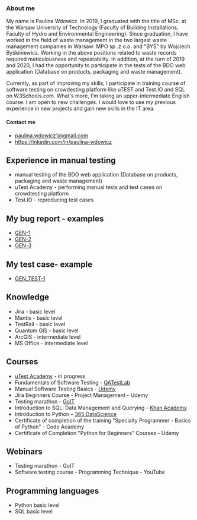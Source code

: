### About me

My name is Paulina Wdowicz. In 2019, I graduated with the title of MSc. at the Warsaw University of Technology (Faculty of Building Installations, Faculty of Hydro and Environmental Engineering). Since graduation, I have worked in the field of waste management in the two largest waste management companies in Warsaw: MPO sp .z o.o. and "BYŚ" by Wojciech Byśkiniewicz. Working in the above positions related to waste records required meticulousness and repeatability. In addition, at the turn of 2019 and 2020, I had the opportunity to participate in the tests of the BDO web application (Database on products, packaging and waste management).

Currently, as part of improving my skills, I participate in training course of software testing on crowdesting platform like uTEST and Test.IO and SQL on W3Schools.com. What's more, I'm taking an upper-intermediate English course. I am open to new challenges. I would love to use my previous experience in new projects and gain new skills in the IT area.

#### Contact me
- paulina.wdowicz1@gmail.com
- https://inkedin.com/in/paulina-wdowicz

## Experience in manual testing
- manual testing of the BDO web application (Database on products, packaging and waste management)
- uTest Academy - performing manual tests and test cases on crowdtesting platform
- Test.IO - reproducing test cases

## My bug report - examples
- [GEN-1](https://www.dropbox.com/sh/5xittvc8vfcpcto/AACVeFsPimxw6ri-MX2lfLMIa?dl=0)
- [GEN-2 ](https://www.dropbox.com/sh/420ohqjt15k9ifa/AAChMvVOnXJKsLw8TU6i3jzva?dl=0)
- [GEN-3](https://www.dropbox.com/sh/prgy0spvgcz66a0/AAD8cOnRz23dJRgCrjiyugtka?dl=0)

## My test case- example
- [GEN_TEST-1](https://www.dropbox.com/s/p5ijwlecivzgdc0/GEN_TEST-1.xlsx?dl=0)

## Knowledge
- Jira - basic level
- Mantis - basic level
- TestRail - basic level
- Quantum GIS - basic level
- ArcGIS - intermediate level
- MS Office - intermediate level

## Courses
- [uTest Academy]((https://www.utest.com/)) - in progress
- Fundamentals of Software Testing - [QATestLab]((https://qatestlab.com/))
- Manual Software Testing Basics - [Udemy](https://www.udemy.com/course/kurs-testowania-oprogramowania/)
- Jira Beginners Course - Project Management - Udemy
- Testing marathon - [GoIT](https://goit.global/pl/)
- Introduction to SQL: Data Management and Querying - [Khan Academy](https://pl.khanacademy.org/computing/computer-programming/sql)
- Introduction to Python – [365 DataScience](https://365datascience.com/courses/introduction-to-python/)
- Certificate of completion of the training "Specialty Programmer - Basics of Python" - Code Academy
- Certificate of Completion "Python for Beginners" Courses - Udemy

## Webinars
- Testing marathon - GoIT
- Software testing course - Programming Technique - YouTube

## Programming languages
- Python basic level
- SQL basic level
